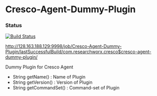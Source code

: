 Cresco-Agent-Dummy-Plugin
=========================

### Status
[![Build Status](http://128.163.188.129:9998/buildStatus/icon?job=Cresco-Agent-Dummy-Plugin)](http://128.163.188.129:9998/job/Cresco-Agent-Dummy-Plugin/)

http://128.163.188.129:9998/job/Cresco-Agent-Dummy-Plugin/lastSuccessfulBuild/com.researchworx.cresco$cresco-agent-dummy-plugin/

Dummy Plugin for Cresco Agent

* String getName() : Name of Plugin
* String getVersion() : Version of Plugin
* String getCommandSet() : Command-set of Plugin
